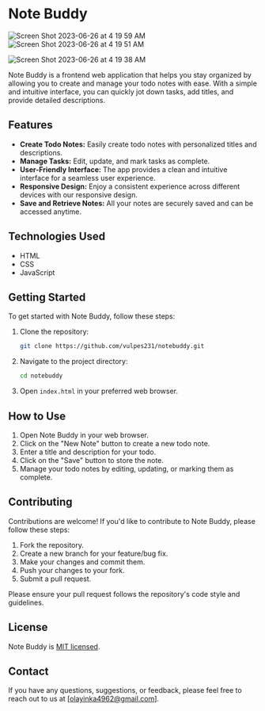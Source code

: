 # Note Buddy
![Screen Shot 2023-06-26 at 4 19 59 AM](https://github.com/vulpes231/notebuddy/assets/94878993/e7323ede-2e0c-42ff-95eb-ce960bc5a526)
![Screen Shot 2023-06-26 at 4 19 51 AM](https://github.com/vulpes231/notebuddy/assets/94878993/5ffc8521-f9ee-463e-b6f3-88e31df6a6dc)

![Screen Shot 2023-06-26 at 4 19 38 AM](https://github.com/vulpes231/notebuddy/assets/94878993/617ee452-aafd-4162-ba2c-abff65baa6e7)




Note Buddy is a frontend web application that helps you stay organized by allowing you to create and manage your todo notes with ease. With a simple and intuitive interface, you can quickly jot down tasks, add titles, and provide detailed descriptions.

## Features

- **Create Todo Notes:** Easily create todo notes with personalized titles and descriptions.
- **Manage Tasks:** Edit, update, and mark tasks as complete.
- **User-Friendly Interface:** The app provides a clean and intuitive interface for a seamless user experience.
- **Responsive Design:** Enjoy a consistent experience across different devices with our responsive design.
- **Save and Retrieve Notes:** All your notes are securely saved and can be accessed anytime.

## Technologies Used

- HTML
- CSS
- JavaScript

## Getting Started

To get started with Note Buddy, follow these steps:

1. Clone the repository:

   ```bash
   git clone https://github.com/vulpes231/notebuddy.git
   ```

2. Navigate to the project directory:

   ```bash
   cd notebuddy
   ```

3. Open `index.html` in your preferred web browser.

## How to Use

1. Open Note Buddy in your web browser.
2. Click on the "New Note" button to create a new todo note.
3. Enter a title and description for your todo.
4. Click on the "Save" button to store the note.
5. Manage your todo notes by editing, updating, or marking them as complete.

## Contributing

Contributions are welcome! If you'd like to contribute to Note Buddy, please follow these steps:

1. Fork the repository.
2. Create a new branch for your feature/bug fix.
3. Make your changes and commit them.
4. Push your changes to your fork.
5. Submit a pull request.

Please ensure your pull request follows the repository's code style and guidelines.

## License

Note Buddy is [MIT licensed](LICENSE).

## Contact

If you have any questions, suggestions, or feedback, please feel free to reach out to us at [olayinka4962@gmail.com].
